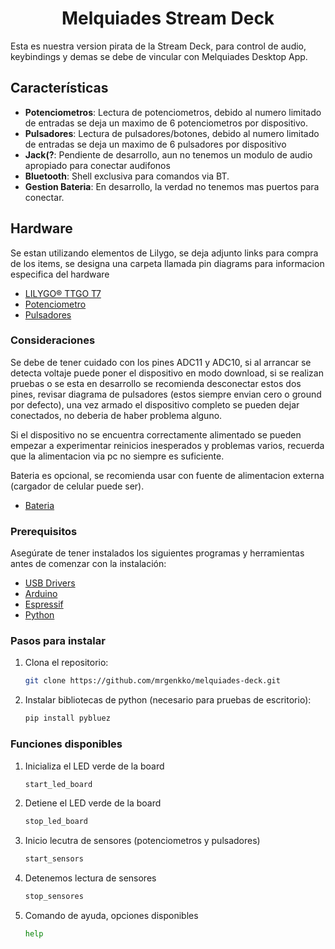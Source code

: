 <h1 align = "center">Melquiades Stream Deck</h1>

Esta es nuestra version pirata de la Stream Deck, para control de audio, keybindings y demas se debe de vincular con Melquiades Desktop App.

## Características

- **Potenciometros**: Lectura de potenciometros, debido al numero limitado de entradas se deja un maximo de 6 potenciometros por dispositivo.
- **Pulsadores**: Lectura de pulsadores/botones, debido al numero limitado de entradas se deja un maximo de 6 pulsadores por dispositivo
- **Jack(?**: Pendiente de desarrollo, aun no tenemos un modulo de audio apropiado para conectar audifonos
- **Bluetooth**: Shell exclusiva para comandos via BT.
- **Gestion Bateria**: En desarrollo, la verdad no tenemos mas puertos para conectar.

## Hardware

Se estan utilizando elementos de Lilygo, se deja adjunto links para compra de los items, se designa una carpeta llamada pin diagrams para informacion especifica del hardware
- [LILYGO® TTGO T7](https://es.aliexpress.com/item/32977375539.html?spm=a2g0o.productlist.main.1.6608WIZBWIZBNP&algo_pvid=ac4677a6-55c9-4518-b485-5cde77da7a8d&algo_exp_id=ac4677a6-55c9-4518-b485-5cde77da7a8d-0&pdp_ext_f=%7B%22order%22%3A%2257%22%2C%22eval%22%3A%221%22%7D&pdp_npi=4%40dis%21USD%217.98%217.98%21%21%217.98%217.98%21%4021030ea417436592027795129e5f28%2112000031557142204%21sea%21CO%216150149659%21X&curPageLogUid=LS4dgb8EYQwZ&utparam-url=scene%3Asearch%7Cquery_from%3A)
- [Potenciometro](https://es.aliexpress.com/item/1005008077517636.html?spm=a2g0o.productlist.main.9.26d614dckPcv4F&algo_pvid=d6ed074b-e830-438b-8706-6aea7f5e1182&algo_exp_id=d6ed074b-e830-438b-8706-6aea7f5e1182-4&pdp_ext_f=%7B%22order%22%3A%222719%22%2C%22eval%22%3A%221%22%2C%22orig_sl_item_id%22%3A%221005008077517636%22%2C%22orig_item_id%22%3A%221005007027600527%22%7D&pdp_npi=4%40dis%21USD%217.22%213.61%21%21%2152.52%2126.26%21%402101eac917436593471822659eb797%2112000043565538587%21sea%21CO%216150149659%21X&curPageLogUid=t8BucughJdA7&utparam-url=scene%3Asearch%7Cquery_from%3A)
- [Pulsadores](https://es.aliexpress.com/item/1005007783283991.html?spm=a2g0o.detail.pcDetailTopMoreOtherSeller.4.62bfes8ses8sgA&gps-id=pcDetailTopMoreOtherSeller&scm=1007.40196.394786.0&scm_id=1007.40196.394786.0&scm-url=1007.40196.394786.0&pvid=870ebeef-7dcf-48f3-9d54-2814febb54f5&_t=gps-id:pcDetailTopMoreOtherSeller,scm-url:1007.40196.394786.0,pvid:870ebeef-7dcf-48f3-9d54-2814febb54f5,tpp_buckets:668%232846%238112%231997&pdp_ext_f=%7B%22order%22%3A%223147%22%2C%22eval%22%3A%221%22%2C%22sceneId%22%3A%2230050%22%7D&pdp_npi=4%40dis%21USD%218.52%215.37%21%21%2162.02%2139.07%21%402103146f17436596327166976ee026%2112000042188994770%21rec%21CO%216150149659%21X&utparam-url=scene%3ApcDetailTopMoreOtherSeller%7Cquery_from%3A)



### Consideraciones

Se debe de tener cuidado con los pines ADC11 y ADC10, si al arrancar se detecta voltaje puede poner el dispositivo en modo download, si se realizan pruebas o se esta en desarrollo se recomienda desconectar estos dos pines, revisar diagrama de pulsadores (estos siempre envian cero o ground por defecto), una vez armado el dispositivo completo se pueden dejar conectados, no deberia de haber problema alguno.

Si el dispositivo no se encuentra correctamente alimentado se pueden empezar a experimentar reinicios inesperados y problemas varios, recuerda que la alimentacion via pc no siempre es suficiente.

Bateria es opcional, se recomienda usar con fuente de alimentacion externa (cargador de celular puede ser).


- [Bateria](https://es.aliexpress.com/item/1005006802038713.html?spm=a2g0o.order_list.order_list_main.86.7691194dpDh80A&gatewayAdapt=glo2esp)

### Prerequisitos

Asegúrate de tener instalados los siguientes programas y herramientas antes de comenzar con la instalación:

- [USB Drivers](https://www.silabs.com/documents/public/software/CP210x_VCP_Windows.zip)
- [Arduino](https://www.arduino.cc/en/software)
- [Espressif](https://dl.espressif.com/dl/esp-idf/?idf=4.4)
- [Python](https://www.python.org/downloads/)
### Pasos para instalar

1. Clona el repositorio:

   ```bash
   git clone https://github.com/mrgenkko/melquiades-deck.git
2. Instalar bibliotecas de python (necesario para pruebas de escritorio):
   ```bash
   pip install pybluez
### Funciones disponibles
1. Inicializa el LED verde de la board

   ```bash
   start_led_board
2. Detiene el LED verde de la board

   ```bash
   stop_led_board
3. Inicio lecutra de sensores (potenciometros y pulsadores)

   ```bash
   start_sensors
4. Detenemos lectura de sensores

   ```bash
   stop_sensores
5. Comando de ayuda, opciones disponibles

   ```bash
   help

